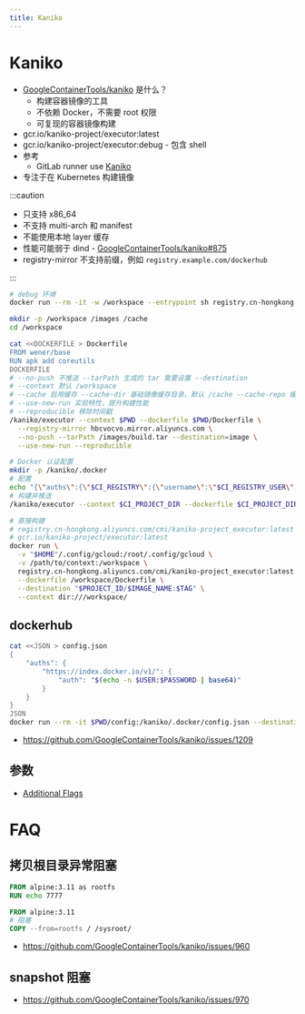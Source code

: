 ```yaml
---
title: Kaniko
---
```


# Kaniko

- [GoogleContainerTools/kaniko](https://github.com/GoogleContainerTools/kaniko) 是什么？
  - 构建容器镜像的工具
  - 不依赖 Docker，不需要 root 权限
  - 可复现的容器镜像构建
- gcr.io/kaniko-project/executor:latest
- gcr.io/kaniko-project/executor:debug - 包含 shell
- 参考
  - GitLab runner use [Kaniko](https://docs.gitlab.com/ee/ci/docker/using_kaniko.html)
- 专注于在 Kubernetes 构建镜像

:::caution

- 只支持 x86_64
- 不支持 multi-arch 和 manifest
- 不能使用本地 layer 缓存
- 性能可能弱于 dind - [GoogleContainerTools/kaniko#875](https://github.com/GoogleContainerTools/kaniko/issues/875)
- registry-mirror 不支持前缀，例如 `registry.example.com/dockerhub`

:::

```bash
# debug 环境
docker run --rm -it -w /workspace --entrypoint sh registry.cn-hongkong.aliyuncs.com/cmi/kaniko-project_executor:debug

mkdir -p /workspace /images /cache
cd /workspace

cat <<DOCKERFILE > Dockerfile
FROM wener/base
RUN apk add coreutils
DOCKERFILE
# --no-push 不推送 --tarPath 生成的 tar 需要设置 --destination
# --context 默认 /workspace
# --cache 启用缓存 --cache-dir 基础镜像缓存目录，默认 /cache --cache-repo 缓存仓库
# --use-new-run 实验特性，提升构建性能
# --reproducible 移除时间戳
/kaniko/executor --context $PWD --dockerfile $PWD/Dockerfile \
  --registry-mirror hbcvocvo.mirror.aliyuncs.com \
  --no-push --tarPath /images/build.tar --destination=image \
  --use-new-run --reproducible

# Docker 认证配置
mkdir -p /kaniko/.docker
# 配置
echo "{\"auths\":{\"$CI_REGISTRY\":{\"username\":\"$CI_REGISTRY_USER\",\"password\":\"$CI_REGISTRY_PASSWORD\"}}}" > /kaniko/.docker/config.json
# 构建并推送
/kaniko/executor --context $CI_PROJECT_DIR --dockerfile $CI_PROJECT_DIR/Dockerfile --destination $CI_REGISTRY_IMAGE:$CI_COMMIT_TAG

# 直接构建
# registry.cn-hongkong.aliyuncs.com/cmi/kaniko-project_executor:latest
# gcr.io/kaniko-project/executor:latest
docker run \
  -v "$HOME"/.config/gcloud:/root/.config/gcloud \
  -v /path/to/context:/workspace \
  registry.cn-hongkong.aliyuncs.com/cmi/kaniko-project_executor:latest \
  --dockerfile /workspace/Dockerfile \
  --destination "$PROJECT_ID/$IMAGE_NAME:$TAG" \
  --context dir:///workspace/
```

## dockerhub

```bash
cat <<JSON > config.json
{
	"auths": {
		"https://index.docker.io/v1/": {
			"auth": "$(echo -n $USER:$PASSWORD | base64)"
		}
	}
}
JSON
docker run --rm -it $PWD/config:/kaniko/.docker/config.json --destination=yourimagename
```

- https://github.com/GoogleContainerTools/kaniko/issues/1209

## 参数

- [Additional Flags](https://github.com/GoogleContainerTools/kaniko#additional-flags)

# FAQ

## 拷贝根目录异常阻塞

```dockerfile
FROM alpine:3.11 as rootfs
RUN echo 7777

FROM alpine:3.11
# 阻塞
COPY --from=rootfs / /sysroot/
```

- https://github.com/GoogleContainerTools/kaniko/issues/960

## snapshot 阻塞

- https://github.com/GoogleContainerTools/kaniko/issues/970
